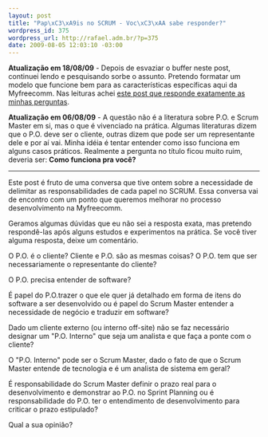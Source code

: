 ```yaml
--- 
layout: post
title: "Pap\xC3\xA9is no SCRUM - Voc\xC3\xAA sabe responder?"
wordpress_id: 375
wordpress_url: http://rafael.adm.br/?p=375
date: 2009-08-05 12:03:10 -03:00
---
```

<strong>Atualização em 18/08/09</strong> - Depois de esvaziar o buffer neste post, continuei lendo e pesquisando sorbe o assunto. Pretendo formatar um modelo que funcione bem para as características específicas aqui da Myfreecomm. Nas leituras achei <a href="http://blog.xebia.com/2009/07/04/flow-to-ready-iterate-to-done/">este post que responde exatamente as minhas perguntas</a>.

<strong>Atualização em 06/08/09</strong> - A questão não é a literatura sobre P.O. e Scrum Master em si, mas o que é vivenciado na prática. Algumas literaturas dizem que o P.O. deve ser o cliente, outras dizem que pode ser um representante dele e por aí vai. Minha idéia é tentar entender como isso funciona em alguns casos práticos. Realmente a pergunta no título ficou muito ruim, deveria ser: <strong>Como funciona pra você?</strong>

***

Este post é fruto de uma conversa que tive ontem sobre a necessidade de delimitar as responsabilidades de cada papel no SCRUM. Essa conversa vai de encontro com um ponto que queremos melhorar no processo desenvolvimento na Myfreecomm.

Geramos algumas dúvidas que eu não sei a resposta exata, mas pretendo respondê-las após alguns estudos e experimentos na prática. Se você tiver alguma resposta, deixe um comentário.

O P.O. é o cliente? Cliente e P.O. são as mesmas coisas? O P.O. tem que ser necessariamente o representante do cliente?

O P.O. precisa entender de software?

É papel do P.O.trazer o que ele quer já detalhado em forma de itens do software a ser desenvolvido ou é papel do Scrum Master entender a necessidade de negócio e traduzir em software?

Dado um cliente externo (ou interno off-site) não se faz necessário designar um "P.O. Interno" que seja um analista e que faça a ponte com o cliente?

O "P.O. Interno" pode ser o Scrum Master, dado o fato de que o Scrum Master entende de tecnologia e é um analista de sistema em geral?

É responsabilidade do Scrum Master definir o prazo real para o desenvolvimento e demonstrar ao P.O. no Sprint Planning ou é responsabilidade do P.O. ter o entendimento de desenvolvimento para criticar o prazo estipulado?

Qual a sua opinião?
